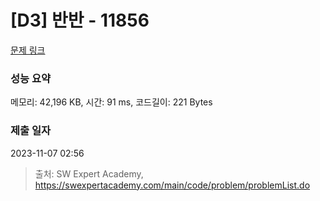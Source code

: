 # [D3] 반반 - 11856 

[문제 링크](https://swexpertacademy.com/main/code/problem/problemDetail.do?contestProbId=AXjS1GXqZ8gDFATi) 

### 성능 요약

메모리: 42,196 KB, 시간: 91 ms, 코드길이: 221 Bytes

### 제출 일자

2023-11-07 02:56



> 출처: SW Expert Academy, https://swexpertacademy.com/main/code/problem/problemList.do